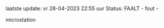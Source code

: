 laatste update: 
vr 28-04-2023 22:55   uur 
Status: FAALT - fout - 
<div class="service R">microstation</div>